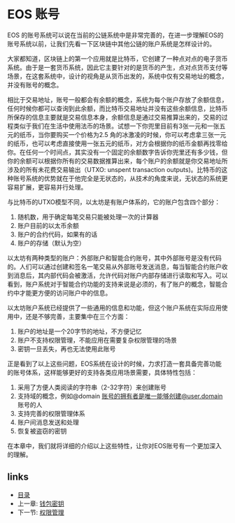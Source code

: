 # EOS 账号
EOS 的账号系统可以说在当前的公链系统中是非常完善的，在进一步理解EOS的账号系统以前，让我们先看一下区块链中其他公链的账户系统是怎样设计的。

大家都知道，区块链上的第一个应用就是比特币，它创建了一种点对点的电子货币系统。由于是一套货币系统，因此它主要针对的是货币的产生，点对点货币支付等场景，在这套系统中，设计的视角是从货币出发的，系统中仅有交易地址的概念，并没有账号的概念。   

相比于交易地址，账号一般都会有余额的概念，系统为每个账户存放了余额信息，任何时候你都可以查询到此余额，而比特币交易地址并没有这些余额信息，比特币所保存的信息主要就是交易信息本身，余额信息是通过交易推算出来的，交易的过程类似于我们在生活中使用法币的场景。试想一下你兜里目前有3张一元和一张五元的纸币，当你要购买一个价格为2.5 角的冰激凌的时候，你可以考虑拿三张一元的纸币，也可以考虑直接使用一张五元的纸币，对方会根据你的纸币金额再找零给你。在任何一个时间点，其实没有一个固定的余额数字告诉你兜里还有多少钱，但你的余额可以根据你所有的交易数据推算出来，每个账户的余额就是你交易地址所涉及的所有未花费交易输出（UTXO: unspent transaction outputs)。比特币的这种账号系统的优势就在于他完全是无状态的，从技术的角度来说，无状态的系统更容易扩展，更容易并行处理。   

与比特币的UTXO模型不同，以太坊是有账户体系的，它的账户包含四个部分：

1. 随机数，用于确定每笔交易只能被处理一次的计算器
2. 账户目前的以太币余额
3. 账户的合约代码，如果有的话
4. 账户的存储（默认为空）

以太坊有两种类型的账户：外部账户和智能合约账号，其中外部账号是没有代码的。人们可以通过创建和签名一笔交易从外部账号发送消息，每当智能合约账户收到消息后，其内部代码会被激活，允许代码对账户内部存储进行读取和写入。可以看到，账户系统对于智能合约功能的支持来说是必须的，有了账户的概念，智能合约中才能更方便的访问账户中的信息。 

以太坊账户系统已经提供了一些通用的信息和功能，但这个账户系统在实际应用使用中，还是不够完善，主要集中在三个方面：

1. 账户的地址是一个20字节的地址，不方便记忆
2. 账户不支持权限管理，不能应用在需要复杂权限管理的场景  
3. 密钥一旦丢失，再也无法使用此账号

正是看到了以上这些问题，EOS系统在设计的时候，力求打造一套具备完善功能的账号体系，这样能够更好的支持各类应用场景需要，具体特性包括：

1. 采用了方便人类阅读的字符串（2-32字符）来创建账号
2. 支持域的概念，例如@domain 账号的拥有者是唯一能够创建@user.domain 账号的人
3. 支持完善的权限管理体系
4. 账户间消息发送和处理
5. 恢复被盗窃的密钥

在本章中，我们就将详细的介绍以上这些特性，让你对EOS账号有一个更加深入的理解。

## links
  * [目录](<preface.md>)
  * 上一章: [钱包密钥](<02.2.md>)
  * 下一节: [权限管理](<03.1.md>)

